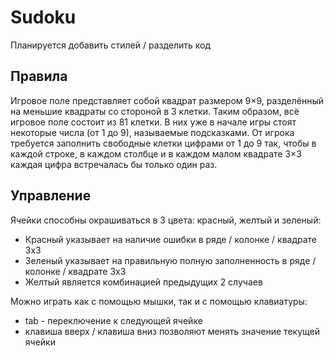 # Sudoku

Планируется добавить стилей / разделить код

## Правила
Игровое поле представляет собой квадрат размером 9×9, разделённый на меньшие квадраты со стороной в 3 клетки. Таким образом, всё игровое поле состоит из 81 клетки. В них уже в начале игры стоят некоторые числа (от 1 до 9), называемые подсказками. От игрока требуется заполнить свободные клетки цифрами от 1 до 9 так, чтобы в каждой строке, в каждом столбце и в каждом малом квадрате 3×3 каждая цифра встречалась бы только один раз.

## Управление

Ячейки способны окрашиваться в 3 цвета: красный, желтый и зеленый:

* Красный указывает на наличие ошибки в ряде / колонке / квадрате 3х3
* Зеленый указывает на правильную полную заполненность в ряде / колонке / квадрате 3х3
* Желтый является комбинацией предыдущих 2 случаев

Можно играть как с помощью мышки, так и с помощью клавиатуры:

* tab - переключение к следующей ячейке
* клавиша вверх / клавиша вниз позволяют менять значение текущей ячейки